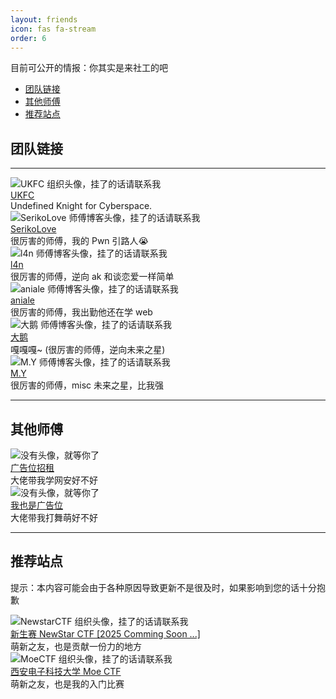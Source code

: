 ```yaml
---
layout: friends
icon: fas fa-stream
order: 6
---
```


<p>
  目前可公开的情报：<span class="blackout" title="你知道的太多了">你其实是来社工的吧</span>
</p>

- [团队链接](/friends/#团队链接)
- [其他师傅](/friends/#其他师傅)
- [推荐站点](/friends/#推荐站点)

## 团队链接

---

<div class="friend-links-container">

  <div class="friend-link-card friend-link-horizontal">
    <img src="https://ukfc.twilightly.top/img/ukfc_hu16778874158321978017.jpg" alt="UKFC 组织头像，挂了的话请联系我" class="friend-avatar">
    <div class="friend-content">
      <div class="friend-name">
        <a href="https://ukfc.lufiende.work">UKFC</a>
      </div>
      <div class="friend-desc">Undefined Knight for Cyberspace.</div>
    </div>
  </div>

</div>

<div class="friend-links-container">

  <div class="friend-link-card friend-link-vertical">
    <img src="https://www.sekiro.love/upload/www.gaituba.com_crop-round-umzg.png" alt="SerikoLove 师傅博客头像，挂了的话请联系我" class="friend-avatar">
    <div class="friend-name">
      <a href="https://www.sekiro.love/">SerikoLove</a>
    </div>
    <div class="friend-desc">很厉害的师傅，我的 Pwn 引路人😭</div>
  </div>

  <div class="friend-link-card friend-link-vertical">
    <img src="https://www.lancerorz.top/images/avatar.jpg" alt="l4n 师傅博客头像，挂了的话请联系我" class="friend-avatar">
    <div class="friend-name">
      <a href="https://www.lancerorz.top/">l4n</a>
    </div>
    <div class="friend-desc">很厉害的师傅，逆向 ak 和谈恋爱一样简单</div>
  </div>

  <div class="friend-link-card friend-link-vertical">
    <img src="https://aniale.top/img/avatar.jpg" alt="aniale 师傅博客头像，挂了的话请联系我" class="friend-avatar">
    <div class="friend-name">
      <a href="https://aniale.top/">aniale</a>
    </div>
    <div class="friend-desc">很厉害的师傅，我出勤他还在学 web</div>
  </div>

  <div class="friend-link-card friend-link-vertical">
    <img src="https://dae6897101.top/img/title.png" alt="大鹅 师傅博客头像，挂了的话请联系我" class="friend-avatar">
    <div class="friend-name">
      <a href="https://dae6897101.top/">大鹅</a>
    </div>
    <div class="friend-desc">嘎嘎嘎~ (很厉害的师傅，逆向未来之星)</div>
  </div>

  <div class="friend-link-card friend-link-vertical">
    <img src="https://www.czxh.top/pic/xiaoyuan.jpg" alt="M.Y 师傅博客头像，挂了的话请联系我" class="friend-avatar">
    <div class="friend-name">
      <a href="https://www.czxh.top/">M.Y</a>
    </div>
    <div class="friend-desc">很厉害的师傅，misc 未来之星，比我强</div>
  </div>

</div>

---

## 其他师傅

<div class="friend-links-container">

  <div class="friend-link-card friend-link-vertical">
    <img src="https://example.com/" alt="没有头像，就等你了" class="friend-avatar">
    <div class="friend-name">
      <a href="https://example.com//">广告位招租</a>
    </div>
    <div class="friend-desc">大佬带我学网安好不好</div>
  </div>

  <div class="friend-link-card friend-link-vertical">
    <img src="https://example.com/" alt="没有头像，就等你了" class="friend-avatar">
    <div class="friend-name">
      <a href="https://example.com/">我也是广告位</a>
    </div>
    <div class="friend-desc">大佬带我打舞萌好不好</div>
  </div>


</div>


---

## 推荐站点

提示：本内容可能会由于各种原因导致更新不是很及时，如果影响到您的话十分抱歉

<div class="friend-links-container">

  <div class="friend-link-card friend-link-horizontal">
    <img src="http://127.0.0.1:4000/assets/img/friends/NewStarCTF.png" alt="NewstarCTF 组织头像，挂了的话请联系我" class="friend-avatar">
    <div class="friend-content">
      <div class="friend-name">
        <a href="https://newstar.wiki/">新生赛 NewStar CTF [2025 Comming Soon ...]</a>
      </div>
      <div class="friend-desc">萌新之友，也是贡献一份力的地方</div>
    </div>
  </div>

  <div class="friend-link-card friend-link-horizontal">
    <img src="https://ctf.xidian.edu.cn/api/media?hash=7c1135349cf2f320913f4cc4550a6d20ef1fe0430042783935438e5017da6624" alt="MoeCTF 组织头像，挂了的话请联系我" class="friend-avatar">
    <div class="friend-content">
      <div class="friend-name">
        <a href="https://ctf.xidian.edu.cn/games/">西安电子科技大学 Moe CTF </a>
      </div>
      <div class="friend-desc">萌新之友，也是我的入门比赛</div>
    </div>
  </div>

</div>
